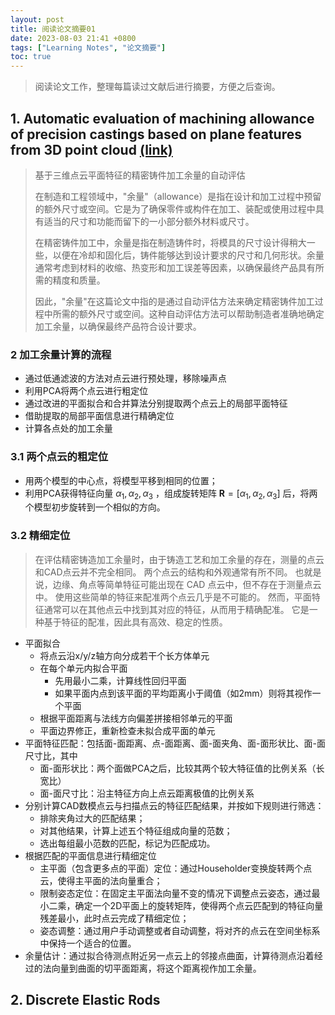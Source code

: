 ```yaml
---
layout: post
title: 阅读论文摘要01
date: 2023-08-03 21:41 +0800
tags: ["Learning Notes", "论文摘要"]
toc: true
---
```


> 阅读论文工作，整理每篇读过文献后进行摘要，方便之后查询。

## 1. Automatic evaluation of machining allowance of precision castings based on plane features from 3D point cloud [(link)](https://doi.org/10.1016/j.compind.2013.06.003)

> 基于三维点云平面特征的精密铸件加工余量的自动评估
>
> 在制造和工程领域中，"余量"（allowance）是指在设计和加工过程中预留的额外尺寸或空间。它是为了确保零件或构件在加工、装配或使用过程中具有适当的尺寸和功能而留下的一小部分额外材料或尺寸。
>
> 在精密铸件加工中，余量是指在制造铸件时，将模具的尺寸设计得稍大一些，以便在冷却和固化后，铸件能够达到设计要求的尺寸和几何形状。余量通常考虑到材料的收缩、热变形和加工误差等因素，以确保最终产品具有所需的精度和质量。
>
> 因此，"余量"在这篇论文中指的是通过自动评估方法来确定精密铸件加工过程中所需的额外尺寸或空间。这种自动评估方法可以帮助制造者准确地确定加工余量，以确保最终产品符合设计要求。

### 2 加工余量计算的流程

- 通过低通滤波的方法对点云进行预处理，移除噪声点
- 利用PCA将两个点云进行粗定位
- 通过改进的平面拟合和合并算法分别提取两个点云上的局部平面特征
- 借助提取的局部平面信息进行精确定位
- 计算各点处的加工余量

### 3.1 两个点云的粗定位

- 用两个模型的中心点，将模型平移到相同的位置；
- 利用PCA获得特征向量 $\alpha_1, \alpha_2, \alpha_3$ ，组成旋转矩阵 $\mathbf{R} = [\alpha_1, \alpha_2, \alpha_3]$ 后，将两个模型初步旋转到一个相似的方向。

### 3.2 精细定位

> 在评估精密铸造加工余量时，由于铸造工艺和加工余量的存在，测量的点云和CAD点云并不完全相同。 两个点云的结构和外观通常有所不同。 也就是说，边缘、角点等简单特征可能出现在 CAD 点云中，但不存在于测量点云中。 使用这些简单的特征来配准两个点云几乎是不可能的。 然而，平面特征通常可以在其他点云中找到其对应的特征，从而用于精确配准。 它是一种基于特征的配准，因此具有高效、稳定的性质。

- 平面拟合
  - 将点云沿x/y/z轴方向分成若干个长方体单元
  - 在每个单元内拟合平面
    - 先用最小二乘，计算线性回归平面
    - 如果平面内点到该平面的平均距离小于阈值（如2mm）则将其视作一个平面
  - 根据平面距离与法线方向偏差拼接相邻单元的平面
  - 平面边界修正，重新检查未拟合成平面的单元
- 平面特征匹配：包括面-面距离、点-面距离、面-面夹角、面-面形状比、面-面尺寸比，其中
  - 面-面形状比：两个面做PCA之后，比较其两个较大特征值的比例关系（长宽比）
  - 面-面尺寸比：沿主特征方向上点云距离极值的比例关系
- 分别计算CAD数模点云与扫描点云的特征匹配结果，并按如下规则进行筛选：
  - 排除夹角过大的匹配结果；
  - 对其他结果，计算上述五个特征组成向量的范数；
  - 选出每组最小范数的匹配，标记为匹配成功。
- 根据匹配的平面信息进行精细定位
  - 主平面（包含更多点的平面）定位：通过Householder变换旋转两个点云，使得主平面的法向量重合；
  - 限制姿态定位：在固定主平面法向量不变的情况下调整点云姿态，通过最小二乘，确定一个2D平面上的旋转矩阵，使得两个点云匹配到的特征向量残差最小，此时点云完成了精细定位；
  - 姿态调整：通过用户手动调整或者自动调整，将对齐的点云在空间坐标系中保持一个适合的位置。
- 余量估计：通过拟合待测点附近另一点云上的邻接点曲面，计算待测点沿着经过的法向量到曲面的切平面距离，将这个距离视作加工余量。

## 2. Discrete Elastic Rods
